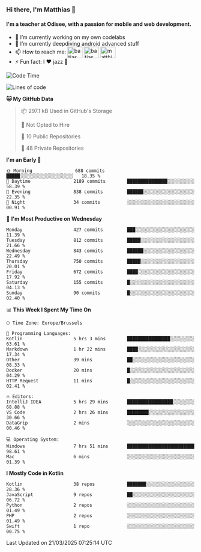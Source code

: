 ### Hi there, I'm Matthias 👋

#### I'm a teacher at Odisee, with a passion for mobile and web development.

- 🔭 I’m currently working on my own codelabs
- 🌱 I’m currently deepdiving android advanced stuff
- 📫 How to reach me: <a href="https://dev.to/batjas" target="_blank"><img align="center" src="https://raw.githubusercontent.com/rahuldkjain/github-profile-readme-generator/master/src/images/icons/Social/devto.svg" alt="batjas" height="30" width="40" /></a>
<a href="https://twitter.com/batjas" target="_blank"><img align="center" src="https://raw.githubusercontent.com/rahuldkjain/github-profile-readme-generator/master/src/images/icons/Social/twitter.svg" alt="batjas" height="30" width="40" /></a>
<a href="https://linkedin.com/in/matthiasdruwé" target="_blank"><img align="center" src="https://raw.githubusercontent.com/rahuldkjain/github-profile-readme-generator/master/src/images/icons/Social/linked-in-alt.svg" alt="matthiasdruwé" height="30" width="40" /></a>
- ⚡ Fun fact: I ❤ jazz 🎷


<!--START_SECTION:waka-->
![Code Time](http://img.shields.io/badge/Code%20Time-1%2C412%20hrs%2052%20mins-blue)

![Lines of code](https://img.shields.io/badge/From%20Hello%20World%20I%27ve%20Written-6.0%20million%20lines%20of%20code-blue)

**🐱 My GitHub Data** 

> 📦 297.1 kB Used in GitHub's Storage 
 > 
> 🚫 Not Opted to Hire
 > 
> 📜 10 Public Repositories 
 > 
> 🔑 48 Private Repositories 
 > 
**I'm an Early 🐤** 

```text
🌞 Morning                688 commits         █████░░░░░░░░░░░░░░░░░░░░   18.35 % 
🌆 Daytime                2189 commits        ███████████████░░░░░░░░░░   58.39 % 
🌃 Evening                838 commits         ██████░░░░░░░░░░░░░░░░░░░   22.35 % 
🌙 Night                  34 commits          ░░░░░░░░░░░░░░░░░░░░░░░░░   00.91 % 
```
📅 **I'm Most Productive on Wednesday** 

```text
Monday                   427 commits         ███░░░░░░░░░░░░░░░░░░░░░░   11.39 % 
Tuesday                  812 commits         █████░░░░░░░░░░░░░░░░░░░░   21.66 % 
Wednesday                843 commits         ██████░░░░░░░░░░░░░░░░░░░   22.49 % 
Thursday                 750 commits         █████░░░░░░░░░░░░░░░░░░░░   20.01 % 
Friday                   672 commits         ████░░░░░░░░░░░░░░░░░░░░░   17.92 % 
Saturday                 155 commits         █░░░░░░░░░░░░░░░░░░░░░░░░   04.13 % 
Sunday                   90 commits          █░░░░░░░░░░░░░░░░░░░░░░░░   02.40 % 
```


📊 **This Week I Spent My Time On** 

```text
🕑︎ Time Zone: Europe/Brussels

💬 Programming Languages: 
Kotlin                   5 hrs 3 mins        ████████████████░░░░░░░░░   63.61 % 
Markdown                 1 hr 22 mins        ████░░░░░░░░░░░░░░░░░░░░░   17.34 % 
Other                    39 mins             ██░░░░░░░░░░░░░░░░░░░░░░░   08.33 % 
Docker                   20 mins             █░░░░░░░░░░░░░░░░░░░░░░░░   04.29 % 
HTTP Request             11 mins             █░░░░░░░░░░░░░░░░░░░░░░░░   02.41 % 

🔥 Editors: 
IntelliJ IDEA            5 hrs 29 mins       █████████████████░░░░░░░░   68.88 % 
VS Code                  2 hrs 26 mins       ████████░░░░░░░░░░░░░░░░░   30.66 % 
DataGrip                 2 mins              ░░░░░░░░░░░░░░░░░░░░░░░░░   00.46 % 

💻 Operating System: 
Windows                  7 hrs 51 mins       █████████████████████████   98.61 % 
Mac                      6 mins              ░░░░░░░░░░░░░░░░░░░░░░░░░   01.39 % 
```

**I Mostly Code in Kotlin** 

```text
Kotlin                   38 repos            ███████░░░░░░░░░░░░░░░░░░   28.36 % 
JavaScript               9 repos             ██░░░░░░░░░░░░░░░░░░░░░░░   06.72 % 
Python                   2 repos             ░░░░░░░░░░░░░░░░░░░░░░░░░   01.49 % 
PHP                      2 repos             ░░░░░░░░░░░░░░░░░░░░░░░░░   01.49 % 
Swift                    1 repo              ░░░░░░░░░░░░░░░░░░░░░░░░░   00.75 % 
```




 Last Updated on 21/03/2025 07:25:14 UTC
<!--END_SECTION:waka-->
